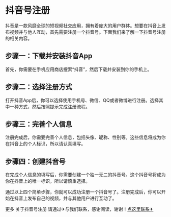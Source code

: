# 抖音号注册

抖音是一款风靡全球的短视频社交应用，拥有着庞大的用户群体。想要在抖音上发布视频并与他人互动，首先需要注册一个抖音号。下面我们来了解一下抖音号注册的相关内容。

## 步骤一：下载并安装抖音App

首先，你需要在手机应用商店搜索“抖音”，然后下载并安装到你的手机上。

## 步骤二：选择注册方式

打开抖音App后，你可以选择使用手机号、微信、QQ或者微博进行注册。选择其中一种方式，然后按照提示完成注册流程。

## 步骤三：完善个人信息

注册完成后，你需要完善个人信息，包括头像、昵称、性别等。这些信息将成为你在抖音上的个人标识，所以请认真填写。

## 步骤四：创建抖音号

在完成个人信息的填写后，你需要创建一个独一无二的抖音号。这个抖音号将成为你在抖音上的唯一标识，所以请慎重选择。

通过以上四个简单步骤，你就可以成功注册一个抖音号了。注册完成后，你可以开始在抖音上发布自己的视频，并与其他用户进行互动了。

更多 关于抖音号注册 请通过✈与我们联系，感谢阅读，谢谢！[点这里联系✈](https://t.me/gngwzh)